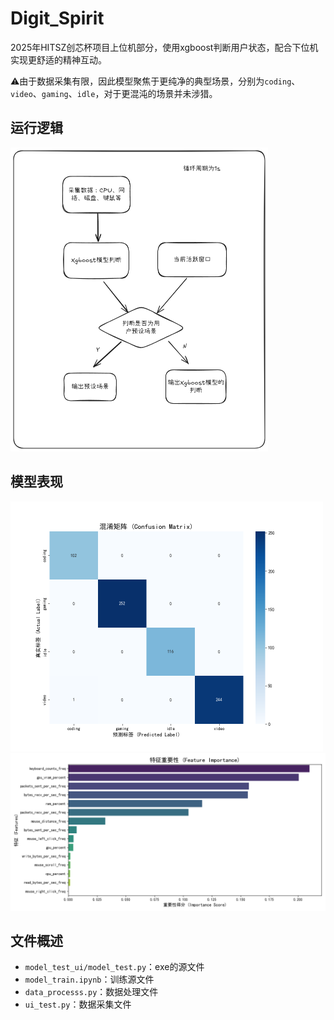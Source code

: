 #  Digit_Spirit

2025年HITSZ创芯杯项目上位机部分，使用xgboost判断用户状态，配合下位机实现更舒适的精神互动。

:warning:由于数据采集有限，因此模型聚焦于更纯净的典型场景，分别为`coding`、`video`、`gaming`、`idle`，对于更混沌的场景并未涉猎。

## 运行逻辑

<img src="readme.assets/image-20250924155426476.png" alt="image-20250924155426476" style="zoom:50%;" />

## 模型表现

<img src="readme.assets/confusion_matrix.png" alt="confusion_matrix" style="zoom: 50%;" />

<img src="readme.assets/feature_importance.png" alt="feature_importance" style="zoom: 50%;" />

## 文件概述

* `model_test_ui/model_test.py`：exe的源文件
* `model_train.ipynb`：训练源文件
* `data_processs.py`：数据处理文件
* `ui_test.py`：数据采集文件